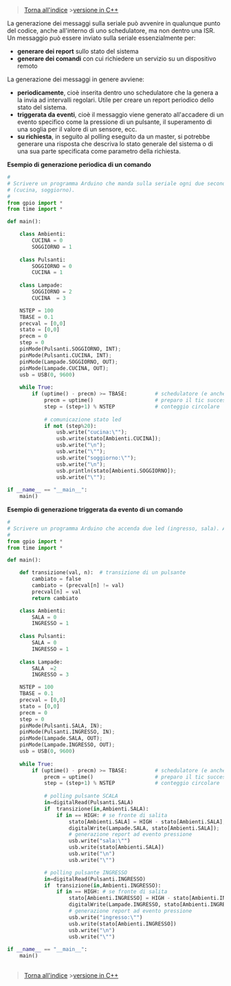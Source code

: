 


>[Torna all'indice](indexseriale.md) >[versione in C++](serialegenerazionecmd.md)

La generazione dei messaggi sulla seriale può avvenire in qualunque punto del codice, anche all'interno di uno schedulatore, ma non dentro una ISR.
Un messaggio può essere inviato sulla seriale essenzialmente per:
- **generare dei report** sullo stato del sistema
-  **generare dei comandi** con cui richiedere un servizio su un dispositivo remoto 

La generazione dei messaggi in genere avviene:
- **periodicamente**, cioè inserita dentro uno schedulatore che la genera a la invia ad intervalli regolari. Utile per creare un report periodico dello stato del sistema.
- **triggerata da eventi**, cioè il messaggio viene generato all'accadere di un evento specifico come la pressione di un pulsante, il superamento di una soglia per il valore di un sensore, ecc.
- **su richiesta**, in seguito al polling eseguito da un master,  si potrebbe generare una risposta che descriva lo stato generale del sistema o di una sua parte specificata come parametro della richiesta.

**Esempio di generazione periodica di un comando**
```Python
#
# Scrivere un programma Arduino che manda sulla seriale ogni due secondi lo stato di due led 
# (cucina, soggiorno). 
#
from gpio import *
from time import *

def main():

	class Ambienti:
		CUCINA = 0
		SOGGIORNO = 1
		
	class Pulsanti:
		SOGGIORNO = 0
		CUCINA = 1
	
	class Lampade:
		SOGGIORNO = 2
		CUCINA  = 3

	NSTEP = 100
	TBASE = 0.1
	precval = [0,0]
	stato = [0,0]
	precm = 0
	step = 0
	pinMode(Pulsanti.SOGGIORNO, INT);
	pinMode(Pulsanti.CUCINA, INT);
	pinMode(Lampade.SOGGIORNO, OUT);
	pinMode(Lampade.CUCINA, OUT);
	usb = USB(0, 9600)
	
	while True:
		if (uptime() - precm) >= TBASE:  	   	# schedulatore (e anche antirimbalzo)
			precm = uptime()  			   		# preparo il tic successivo	
			step = (step+1) % NSTEP				# conteggio circolare
			
			# comunicazione stato led
			if not (step%20):
				usb.write("cucina:\"");
				usb.write(stato[Ambienti.CUCINA]);
				usb.write("\n");
				usb.write("\"");
				usb.write("soggiorno:\"");
				usb.write("\n");
				usb.println(stato[Ambienti.SOGGIORNO]);
				usb.write("\"");
			
if __name__ == "__main__":
	main()

```	

**Esempio di generazione triggerata da evento di un comando**
```Python
#
# Scrivere un programma Arduino che accenda due led (ingresso, sala). Accenderli con due pulsanti toggle separati. Lo stato dei led deve essere scritto sulla seriale all'avvenire (occorrenza) di ogni comando.
#
from gpio import *
from time import *

def main():

	def transizione(val, n):  # transizione di un pulsante
		cambiato = false
		cambiato = (precval[n] != val)
		precval[n] = val  
		return cambiato

	class Ambienti:
		SALA = 0
		INGRESSO = 1
		
	class Pulsanti:
		SALA = 0
		INGRESSO = 1
	
	class Lampade:
		SALA  =2
		INGRESSO = 3

	NSTEP = 100
	TBASE = 0.1
	precval = [0,0]
	stato = [0,0]
	precm = 0
	step = 0
	pinMode(Pulsanti.SALA, IN);
	pinMode(Pulsanti.INGRESSO, IN);
	pinMode(Lampade.SALA, OUT);
	pinMode(Lampade.INGRESSO, OUT);
	usb = USB(0, 9600)
	
	while True:
		if (uptime() - precm) >= TBASE:  	   	# schedulatore (e anche antirimbalzo)
			precm = uptime()  			   		# preparo il tic successivo	
			step = (step+1) % NSTEP				# conteggio circolare
			
			# polling pulsante SCALA
			in=digitalRead(Pulsanti.SALA)
			if  transizione(in,Ambienti.SALA):
				if in == HIGH: # se fronte di salita
					stato[Ambienti.SALA] = HIGH - stato[Ambienti.SALA];
					digitalWrite(Lampade.SALA, stato[Ambienti.SALA]);
					# generazione report ad evento pressione
					usb.write("sala:\"")
					usb.write(stato[Ambienti.SALA])
					usb.write("\n")
					usb.write("\"")

			# polling pulsante INGRESSO
			in=digitalRead(Pulsanti.INGRESSO)
			if  transizione(in,Ambienti.INGRESSO):
				if in == HIGH: # se fronte di salita
					stato[Ambienti.INGRESSO] = HIGH - stato[Ambienti.INGRESSO];
					digitalWrite(Lampade.INGRESSO, stato[Ambienti.INGRESSO]);
					# generazione report ad evento pressione
					usb.write("ingresso:\"")
					usb.write(stato[Ambienti.INGRESSO])
					usb.write("\n")
					usb.write("\"")
								
if __name__ == "__main__":
	main()
	
```	
>[Torna all'indice](indexseriale.md) >[versione in C++](serialegenerazionecmd.md)
<!--stackedit_data:
eyJoaXN0b3J5IjpbMjA4MTI3NTg5Ml19
-->
